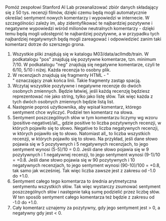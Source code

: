 Pomóż zespołowi Stanford AI Lab przeanalizować zbiór danych składający się z 50 tys. recenzji filmów, dzięki czemu będą mogli automatycznie określać sentyment nowych komentarzy i wypowiedzi w internecie. W szczególności zależy im, aby zidentyfikować te najbardziej pozytywne i negatywne wypowiedzi wśród milionów neutralnych komentarzy - dzięki temu będą mogli udostępnić te najbardziej pozytywne, a w przypadku tych najbardziej negatywnych będą mogli zareagować i odpowiedzieć zanim taki komentarz dotrze do szerszego grona.

1. Wszystkie pliki znajdują się w katalogu M03/data/aclImdb/train. W podkatalogu "pos" znajdują się pozytywne komentarze, tzn. minimum 7/10. W podkatalogu "neg" znajdują się negatywne komentarze, czyli te 6/10, 5/10 i niżej. Każda recenzja to osobny plik.
2. W recenzjach znajdują się fragmenty HTML - "<br />" oznaczający znak końca linii. Takie fragmenty zastąp spacją.
3. Wczytaj wszystkie pozytywne i negatywne recenzje do dwóch osobnych zmiennych. Będzie łatwiej, jeśli każdą recenzję będziesz reprezentować nie jako string, tylko jako listę słów. Tak więc każda z tych dwóch osobnych zmiennych będzie listą list.
4. Następnie poproś użytkownika, aby wpisał komentarz, którego sentyment chce wyliczyć. Podziel ten komentarz na słowa.
5. Sentyment poszczególnych słów w tym komentarzu liczymy wg wzoru (positive-negative)/all_, gdzie positive to liczba pozytywnych recenzji, w których pojawiło się to słowo. Negative to liczba negatywnych recenzji, w których pojawiło się to słowo. Natomiast all_ to liczba wszystkich recenzji, w których pojawiło się to słowo. Na przykład, jeśli dane słowo pojawia się w 5 pozytywnych i 5 negatywnych recenzjach, to jego sentyment wynosi (5-5)/10 = 0.0. Jeśli dane słowo pojawia się w 9 pozytywnych i 1 negatywnej recenzji, to jego sentyment wynosi (9-1)/10 = +0.8. Jeśli dane słowo pojawia się w 90 pozytywnych i 10 negatywnych recenzjach, to jego sentyment wynosi (90-10)/100 = +0.8, tak samo jak wcześniej. Tak więc liczba zawsze jest z zakresu od -1.0 do +1.0. 
6. Sentyment całego tego komentarza to średnia arytmetyczna sentymentu wszystkich słów. Tak więc wystarczy zsumować sentyment poszczególnych słów i następnie taką sumę podzielić przez liczbę słów. W ten sposób sentyment całego komentarza też będzie z zakresu od -1.0 do +1.0.
7. Cały komentarz uznajemy za pozytywny, gdy jego sentyment jest > 0, a negatywny gdy jest < 0.
